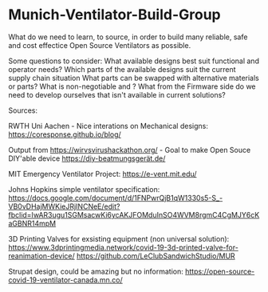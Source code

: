 # Munich-Ventilator-Build-Group
What do we need to learn, to source, in order to build many reliable, safe and cost effectice Open Source Ventilators as possible. 

Some questions to consider:
What available designs best suit functional and operator needs?
Which parts of the available designs suit the current supply chain situation 
  What parts can be swapped with alternative materials or parts? 
  What is non-negotiable and ?
What from the Firmware side do we need to develop ourselves that isn't available in current solutions?


Sources:

RWTH Uni Aachen - Nice interations on Mechanical designs:
https://coresponse.github.io/blog/

Output from https://wirvsvirushackathon.org/ - Goal to make Open Souce DIY'able device
https://diy-beatmungsgerät.de/

MIT Emergency Ventilator Project:
https://e-vent.mit.edu/

Johns Hopkins simple ventilator specification:
https://docs.google.com/document/d/1FNPwrQjB1qW1330s5-S_-VB0vDHajMWKieJRjINCNeE/edit?fbclid=IwAR3ugu1SGMsacwKi6ycAKJFOMduInSO4WVM8rgmC4CgMJY6cKaGBNR14mpM

3D Printing Valves for exsisting equipment (non universal solution):
https://www.3dprintingmedia.network/covid-19-3d-printed-valve-for-reanimation-device/
https://github.com/LeClubSandwichStudio/MUR

Strupat design, could be amazing but no information:
https://open-source-covid-19-ventilator-canada.mn.co/
